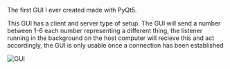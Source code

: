 The first GUI I ever created made with PyQt5.

This GUI has a client and server type of setup. The GUI will send a number between 1-6 each number representing
a different thing, the listener running in the background on the host computer will recieve this and act accordingly, the GUI
is only usable once a connection has been established

![GUI](https://user-images.githubusercontent.com/59195087/83633128-c76a1980-a5e3-11ea-8637-5b1a362415e2.png)
